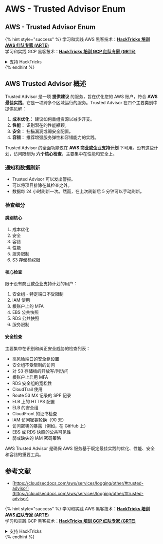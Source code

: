 # AWS - Trusted Advisor Enum

## AWS - Trusted Advisor Enum

{% hint style="success" %}
学习和实践 AWS 黑客技术：<img src="../../../../.gitbook/assets/image (1).png" alt="" data-size="line">[**HackTricks 培训 AWS 红队专家 (ARTE)**](https://training.hacktricks.xyz/courses/arte)<img src="../../../../.gitbook/assets/image (1).png" alt="" data-size="line">\
学习和实践 GCP 黑客技术：<img src="../../../../.gitbook/assets/image (2).png" alt="" data-size="line">[**HackTricks 培训 GCP 红队专家 (GRTE)**<img src="../../../../.gitbook/assets/image (2).png" alt="" data-size="line">](https://training.hacktricks.xyz/courses/grte)

<details>

<summary>支持 HackTricks</summary>

* 查看 [**订阅计划**](https://github.com/sponsors/carlospolop)!
* **加入** 💬 [**Discord 群组**](https://discord.gg/hRep4RUj7f) 或 [**Telegram 群组**](https://t.me/peass) 或 **关注** 我们的 **Twitter** 🐦 [**@hacktricks\_live**](https://twitter.com/hacktricks\_live)**.**
* **通过向** [**HackTricks**](https://github.com/carlospolop/hacktricks) 和 [**HackTricks Cloud**](https://github.com/carlospolop/hacktricks-cloud) GitHub 仓库提交 PR 分享黑客技巧。

</details>
{% endhint %}

## AWS Trusted Advisor 概述

Trusted Advisor 是一项 **提供建议** 的服务，旨在优化您的 AWS 账户，符合 **AWS 最佳实践**。它是一项跨多个区域运行的服务。Trusted Advisor 在四个主要类别中提供见解：

1. **成本优化：** 建议如何重组资源以减少开支。
2. **性能：** 识别潜在的性能瓶颈。
3. **安全：** 扫描漏洞或弱安全配置。
4. **容错：** 推荐增强服务弹性和容错能力的实践。

Trusted Advisor 的全面功能仅在 **AWS 商业或企业支持计划** 下可用。没有这些计划，访问限制为 **六个核心检查**，主要集中在性能和安全上。

### 通知和数据刷新

* Trusted Advisor 可以发出警报。
* 可以将项目排除在其检查之外。
* 数据每 24 小时刷新一次。然而，在上次刷新后 5 分钟可以手动刷新。

### **检查细分**

#### 类别核心

1. 成本优化
2. 安全
3. 容错
4. 性能
5. 服务限制
6. S3 存储桶权限

#### 核心检查

限于没有商业或企业支持计划的用户：

1. 安全组 - 特定端口不受限制
2. IAM 使用
3. 根账户上的 MFA
4. EBS 公共快照
5. RDS 公共快照
6. 服务限制

#### 安全检查

主要集中在识别和纠正安全威胁的检查列表：

* 高风险端口的安全组设置
* 安全组不受限制的访问
* 对 S3 存储桶的开放写/列访问
* 根账户上启用 MFA
* RDS 安全组的宽松性
* CloudTrail 使用
* Route 53 MX 记录的 SPF 记录
* ELB 上的 HTTPS 配置
* ELB 的安全组
* CloudFront 的证书检查
* IAM 访问密钥轮换（90 天）
* 访问密钥的暴露（例如，在 GitHub 上）
* EBS 或 RDS 快照的公共可见性
* 弱或缺失的 IAM 密码策略

AWS Trusted Advisor 是确保 AWS 服务基于既定最佳实践的优化、性能、安全和容错的重要工具。

## **参考文献**

* [https://cloudsecdocs.com/aws/services/logging/other/#trusted-advisor](https://cloudsecdocs.com/aws/services/logging/other/#trusted-advisor)

{% hint style="success" %}
学习和实践 AWS 黑客技术：<img src="../../../../.gitbook/assets/image (1).png" alt="" data-size="line">[**HackTricks 培训 AWS 红队专家 (ARTE)**](https://training.hacktricks.xyz/courses/arte)<img src="../../../../.gitbook/assets/image (1).png" alt="" data-size="line">\
学习和实践 GCP 黑客技术：<img src="../../../../.gitbook/assets/image (2).png" alt="" data-size="line">[**HackTricks 培训 GCP 红队专家 (GRTE)**<img src="../../../../.gitbook/assets/image (2).png" alt="" data-size="line">](https://training.hacktricks.xyz/courses/grte)

<details>

<summary>支持 HackTricks</summary>

* 查看 [**订阅计划**](https://github.com/sponsors/carlospolop)!
* **加入** 💬 [**Discord 群组**](https://discord.gg/hRep4RUj7f) 或 [**Telegram 群组**](https://t.me/peass) 或 **关注** 我们的 **Twitter** 🐦 [**@hacktricks\_live**](https://twitter.com/hacktricks\_live)**.**
* **通过向** [**HackTricks**](https://github.com/carlospolop/hacktricks) 和 [**HackTricks Cloud**](https://github.com/carlospolop/hacktricks-cloud) GitHub 仓库提交 PR 分享黑客技巧。

</details>
{% endhint %}
